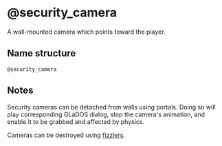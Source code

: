# @security_camera

A wall-mounted camera which points toward the player.

## Name structure

```
@security_camera
```

## Notes

Security cameras can be detached from walls using portals. Doing so will play
corresponding GLaDOS dialog, stop the camera's animation, and enable it to be
grabbed and affected by physics.

Cameras can be destroyed using [fizzlers](./fizzler.md).
